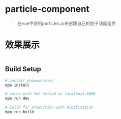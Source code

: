# particle-component

> 在vue中使用particles.js来创建自己的粒子动画组件
# 效果展示

<img scr="src/assets/demo.gif">

## Build Setup

``` bash
# install dependencies
npm install

# serve with hot reload at localhost:8080
npm run dev

# build for production with minification
npm run build

